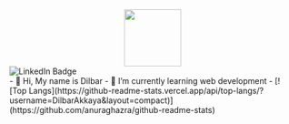 <div id="header" align="center">
  <img src="https://media.giphy.com/media/gIxts9iFf0SLDNPVtL/giphy.gif" width="100"/>
</div>
<div id="badges">
  <img src="https://img.shields.io/badge/LinkedIn-blue?style=for-the-badge&logo=linkedin&logoColor=white" alt="LinkedIn Badge"/>
</div>
- 👋 Hi, My name is Dilbar
- 🌱 I’m currently learning web development
- [![Top Langs](https://github-readme-stats.vercel.app/api/top-langs/?username=DilbarAkkaya&layout=compact)](https://github.com/anuraghazra/github-readme-stats)
